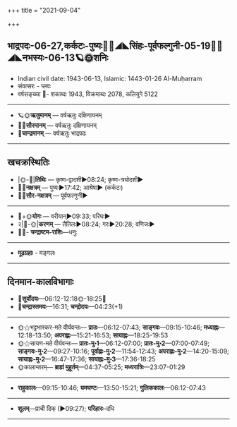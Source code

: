 +++
title = "2021-09-04"

+++
## भाद्रपदः-06-27,कर्कटः-पुष्यः🌛🌌◢◣सिंहः-पूर्वफल्गुनी-05-19🌌🌞◢◣नभस्यः-06-13🪐🌞शनिः
- Indian civil date: 1943-06-13, Islamic: 1443-01-26 Al-Muḥarram
- संवत्सरः - प्लवः
- वर्षसङ्ख्या 🌛- शकाब्दः 1943, विक्रमाब्दः 2078, कलियुगे 5122
___________________
- 🪐🌞**ऋतुमानम्** — वर्षऋतुः दक्षिणायनम्
- 🌌🌞**सौरमानम्** — वर्षऋतुः दक्षिणायनम्
- 🌛**चान्द्रमानम्** — वर्षऋतुः भाद्रपदः
___________________


## खचक्रस्थितिः
- |🌞-🌛|**तिथिः** — कृष्ण-द्वादशी►08:24; कृष्ण-त्रयोदशी►  
- 🌌🌛**नक्षत्रम्** — पुष्यः►17:42; आश्रेषा► (कर्कटः)  
- 🌌🌞**सौर-नक्षत्रम्** — पूर्वफल्गुनी►  
___________________
- 🌛+🌞**योगः** — वरीयान्►09:33; परिघः►  
- २|🌛-🌞|**करणम्** — तैतिलः►08:24; गरः►20:28; वणिजः►  
- 🌌🌛- **चन्द्राष्टम-राशिः**—धनुः  
___________________
- **मूढग्रहाः** - मङ्गलः
___________________


## दिनमान-कालविभागाः
- 🌅**सूर्योदयः**—06:12-12:18🌞️-18:25🌇  
- 🌛**चन्द्रास्तमयः**—16:31; **चन्द्रोदयः**—04:23(+1)  
___________________
- 🌞⚝भट्टभास्कर-मते वीर्यवन्तः— **प्रातः**—06:12-07:43; **साङ्गवः**—09:15-10:46; **मध्याह्नः**—12:18-13:50; **अपराह्णः**—15:21-16:53; **सायाह्नः**—18:25-19:53  
- 🌞⚝सायण-मते वीर्यवन्तः— **प्रातः-मु॰1**—06:12-07:00; **प्रातः-मु॰2**—07:00-07:49; **साङ्गवः-मु॰2**—09:27-10:16; **पूर्वाह्णः-मु॰2**—11:54-12:43; **अपराह्णः-मु॰2**—14:20-15:09; **सायाह्नः-मु॰2**—16:47-17:36; **सायाह्नः-मु॰3**—17:36-18:25  
- 🌞कालान्तरम्— **ब्राह्मं मुहूर्तम्**—04:37-05:25; **मध्यरात्रिः**—23:07-01:29  
___________________
- **राहुकालः**—09:15-10:46; **यमघण्टः**—13:50-15:21; **गुलिककालः**—06:12-07:43  
___________________
- **शूलम्**—प्राची दिक् (►09:27); **परिहारः**–दधि  
___________________
